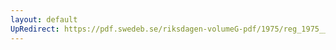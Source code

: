```yaml
---
layout: default
UpRedirect: https://pdf.swedeb.se/riksdagen-volumeG-pdf/1975/reg_1975__reg_01/reg_1975__reg_01_0254.pdf
---
```

